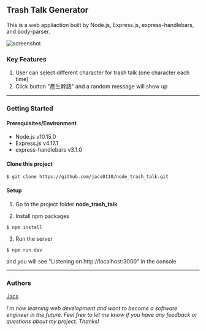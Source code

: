 ## Trash Talk Generator

This is a web appliaction built by Node.js, Express.js, express-handlebars, and body-parser.

![screenshot](https://www.dropbox.com/s/5qifg4e5vkk1nzd/Screenshot%202019-06-16%2011.01.04.png)

### Key Features
1. User can select different character for trash talk (one character each time)
2. Click button "產生幹話" and a random message will show up 

---
### Getting Started
#### Prerequisites/Environment
* Node.js v10.15.0
* Express.js v4.17.1
* express-handlebars v3.1.0

#### Clone this project
```
$ git clone https://github.com/jacs0110/node_trash_talk.git
```
#### Setup
1. Go to the project folder **node_trash_talk**

2. Install npm packages
```
$ npm install
```
3. Run the server
```
$ npm run dev
```
and you will see "Listening on http://localhost:3000" in the console

---
### Authors
[Jacs](https://github.com/jacs0110)

*I'm now learning web development and want to become a software engineer in the future. Feel free to let me know if you have any feedback or questions about my project. Thanks!*